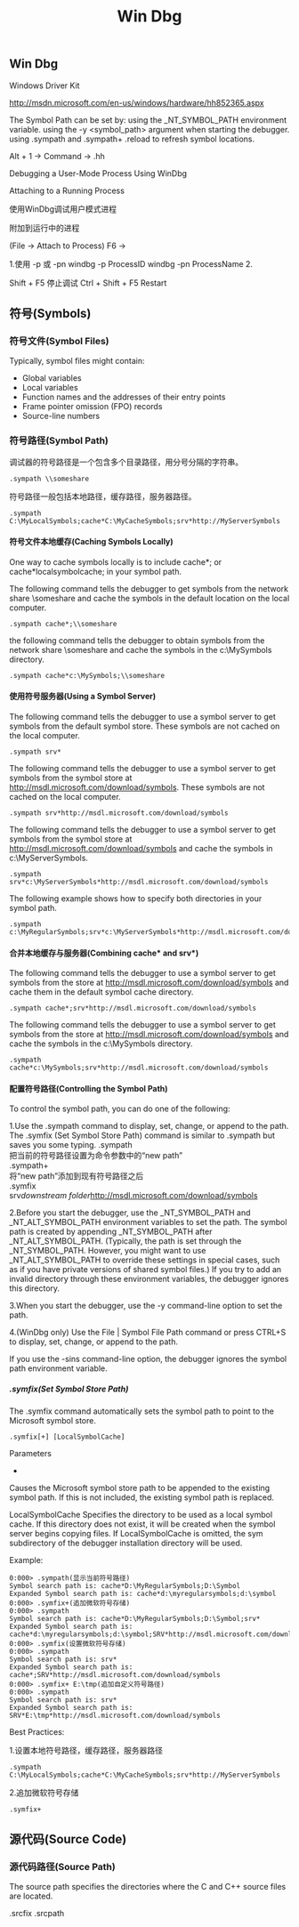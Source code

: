 ﻿---
layout: blog-post
title: "Win Dbg"
excerpt: "Win Dbg"
location: "Shenzhen LYJ"
time: 04:08 PM
category: Debug
tags:
- Windows
- Debug
---

## Win Dbg ##

Windows Driver Kit 

http://msdn.microsoft.com/en-us/windows/hardware/hh852365.aspx

The Symbol Path can be set by:
    using the _NT_SYMBOL_PATH environment variable.
    using the -y <symbol_path> argument when starting the debugger.
    using .sympath and .sympath+
.reload to refresh symbol locations.

Alt + 1 -> Command -> .hh

Debugging a User-Mode Process Using WinDbg

Attaching to a Running Process

使用WinDbg调试用户模式进程

附加到运行中的进程

(File -> Attach to Process) F6 -> 

1.使用 -p <pid> 或 -pn <pname>
windbg -p ProcessID 
windbg -pn ProcessName 
2.

Shift + F5 停止调试
Ctrl + Shift + F5 Restart

## 符号(Symbols) ##

### 符号文件(Symbol Files) ###

Typically, symbol files might contain:    
+   Global variables
+   Local variables
+   Function names and the addresses of their entry points
+   Frame pointer omission (FPO) records
+   Source-line numbers

### 符号路径(Symbol Path) ###

调试器的符号路径是一个包含多个目录路径，用分号分隔的字符串。    

    .sympath \\someshare

符号路径一般包括本地路径，缓存路径，服务器路径。

    .sympath C:\MyLocalSymbols;cache*C:\MyCacheSymbols;srv*http://MyServerSymbols    

#### 符号文件本地缓存(Caching Symbols Locally) ####

One way to cache symbols locally is to include cache*; or cache*localsymbolcache; in your symbol path.

The following command tells the debugger to get symbols from the network share \\someshare and cache the symbols in the default location on the local computer.    

    .sympath cache*;\\someshare

the following command tells the debugger to obtain symbols from the network share \\someshare and cache the symbols in the c:\MySymbols directory.    

    .sympath cache*c:\MySymbols;\\someshare

#### 使用符号服务器(Using a Symbol Server) ####

The following command tells the debugger to use a symbol server to get symbols from the default symbol store. These symbols are not cached on the local computer.    

    .sympath srv*

The following command tells the debugger to use a symbol server to get symbols from the symbol store at http://msdl.microsoft.com/download/symbols. These symbols are not cached on the local computer.    
    
    .sympath srv*http://msdl.microsoft.com/download/symbols

The following command tells the debugger to use a symbol server to get symbols from the symbol store at http://msdl.microsoft.com/download/symbols and cache the symbols in c:\MyServerSymbols.   

    .sympath srv*c:\MyServerSymbols*http://msdl.microsoft.com/download/symbols

The following example shows how to specify both directories in your symbol path.

    .sympath c:\MyRegularSymbols;srv*c:\MyServerSymbols*http://msdl.microsoft.com/download/symbols

#### 合并本地缓存与服务器(Combining cache* and srv*) ####

The following command tells the debugger to use a symbol server to get symbols from the store at http://msdl.microsoft.com/download/symbols and cache them in the default symbol cache directory.

    .sympath cache*;srv*http://msdl.microsoft.com/download/symbols

The following command tells the debugger to use a symbol server to get symbols from the store at http://msdl.microsoft.com/download/symbols and cache the symbols in the c:\MySymbols directory.

    .sympath cache*c:\MySymbols;srv*http://msdl.microsoft.com/download/symbols

#### 配置符号路径(Controlling the Symbol Path) ####

To control the symbol path, you can do one of the following:

1.Use the .sympath command to display, set, change, or append to the path. The .symfix (Set Symbol Store Path) command is similar to .sympath but saves you some typing.
.sympath <new path>    
    把当前的符号路径设置为命令参数中的“new path”    
.sympath+ <new path>    
    将“new path”添加到现有符号路径之后    
.symfix <downstream folder>    
     srv*downstream folder*http://msdl.microsoft.com/download/symbols    

2.Before you start the debugger, use the _NT_SYMBOL_PATH and _NT_ALT_SYMBOL_PATH environment variables to set the path. The symbol path is created by appending _NT_SYMBOL_PATH after _NT_ALT_SYMBOL_PATH. (Typically, the path is set through the _NT_SYMBOL_PATH. However, you might want to use _NT_ALT_SYMBOL_PATH to override these settings in special cases, such as if you have private versions of shared symbol files.) If you try to add an invalid directory through these environment variables, the debugger ignores this directory.

3.When you start the debugger, use the -y command-line option to set the path.

4.(WinDbg only) Use the File | Symbol File Path command or press CTRL+S to display, set, change, or append to the path.

If you use the -sins command-line option, the debugger ignores the symbol path environment variable.

##### .symfix(Set Symbol Store Path) #####

The .symfix command automatically sets the symbol path to point to the Microsoft symbol store.

    .symfix[+] [LocalSymbolCache]

Parameters

+ 
Causes the Microsoft symbol store path to be appended to the existing symbol path. If this is not included, the existing symbol path is replaced.

LocalSymbolCache 
Specifies the directory to be used as a local symbol cache. If this directory does not exist, it will be created when the symbol server begins copying files. If LocalSymbolCache is omitted, the sym subdirectory of the debugger installation directory will be used. 

Example:    

	0:000> .sympath(显示当前符号路径)
	Symbol search path is: cache*D:\MyRegularSymbols;D:\Symbol
	Expanded Symbol search path is: cache*d:\myregularsymbols;d:\symbol
	0:000> .symfix+(追加微软符号存储)
	0:000> .sympath
	Symbol search path is: cache*D:\MyRegularSymbols;D:\Symbol;srv*
	Expanded Symbol search path is: cache*d:\myregularsymbols;d:\symbol;SRV*http://msdl.microsoft.com/download/symbols
	0:000> .symfix(设置微软符号存储)
	0:000> .sympath
	Symbol search path is: srv*
	Expanded Symbol search path is: cache*;SRV*http://msdl.microsoft.com/download/symbols
	0:000> .symfix+ E:\tmp(追加自定义符号路径)
	0:000> .sympath
	Symbol search path is: srv*
	Expanded Symbol search path is: SRV*E:\tmp*http://msdl.microsoft.com/download/symbols

Best Practices:

1.设置本地符号路径，缓存路径，服务器路径    

    .sympath C:\MyLocalSymbols;cache*C:\MyCacheSymbols;srv*http://MyServerSymbols

2.追加微软符号存储    

    .symfix+

## 源代码(Source Code) ##


### 源代码路径(Source Path) ###
The source path specifies the directories where the C and C++ source files are located.



.srcfix
.srcpath